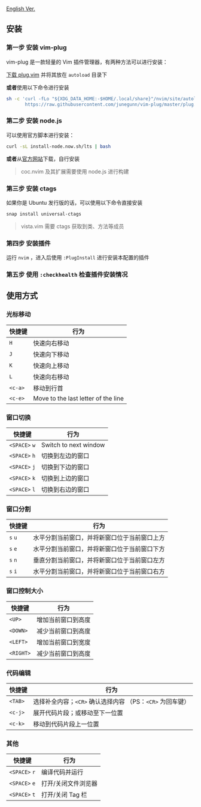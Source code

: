 [English Ver.](./README.md)

## 安装

### 第一步 安装 vim-plug

vim-plug 是一款轻量的 Vim 插件管理器，有两种方法可以进行安装：

[下载 plug.vim](https://raw.githubusercontent.com/junegunn/vim-plug/master/plug.vim) 并将其放在 `autoload` 目录下

**或者**使用以下命令进行安装

```bash
sh -c 'curl -fLo "${XDG_DATA_HOME:-$HOME/.local/share}"/nvim/site/autoload/plug.vim --create-dirs \
       https://raw.githubusercontent.com/junegunn/vim-plug/master/plug.vim'
```



### 第二步 安装 node.js

可以使用官方脚本进行安装：

```bash
curl -sL install-node.now.sh/lts | bash
```

**或者**从[官方网站](https://nodejs.org)下载，自行安装

> coc.nvim 及其扩展需要使用 node.js 进行构建



### 第三步 安装 ctags

如果你是 Ubuntu 发行版的话，可以使用以下命令直接安装

```bash
snap install universal-ctags
```

> vista.vim 需要 ctags 获取到类、方法等成员



### 第四步 安装插件

运行 `nvim` ，进入后使用 `:PlugInstall` 进行安装本配置的插件



### 第五步 使用 `:checkhealth` 检查插件安装情况



## 使用方式

### 光标移动

| 快捷键 | 行为 |
| ------ | ---- |
| `H`      | 快速向右移动              |
| `J`      | 快速向下移动                 |
| `K`      | 快速向上移动                        |
| `L`      | 快速向右移动                        |
| `<c-a>`  | 移动到行首                          |
| `<c-e>` | Move to the last letter of the line  |



### 窗口切换

| 快捷键        | 行为                  |
| ------------- | --------------------- |
| `<SPACE>` `w` | Switch to next window |
| `<SPACE>` `h` | 切换到左边的窗口      |
| `<SPACE>` `j` | 切换到下边的窗口      |
| `<SPACE>` `k` | 切换到上边的窗口      |
| `<SPACE>` `l` | 切换到右边的窗口      |



### 窗口分割

| 快捷键  | 行为                                         |
| ------- | -------------------------------------------- |
| `s` `u` | 水平分割当前窗口，并将新窗口位于当前窗口上方 |
| `s` `e` | 水平分割当前窗口，并将新窗口位于当前窗口下方 |
| `s` `n` | 垂直分割当前窗口，并将新窗口位于当前窗口左方 |
| `s` `i` | 水平分割当前窗口，并将新窗口位于当前窗口右方 |



### 窗口控制大小

| 快捷键    | 行为               |
| --------- | ------------------ |
| `<UP>`    | 增加当前窗口到高度 |
| `<DOWN>`  | 减少当前窗口到高度 |
| `<LEFT>`  | 增加当前窗口到宽度 |
| `<RIGHT>` | 减少当前窗口到高度 |



### 代码编辑

| 快捷键  | 行为                           |
| ------- | ------------------------------ |
| `<TAB>` | 选择补全内容；`<CR>` 确认选择内容 （PS：`<CR>` 为回车键） |
| `<c-j>` | 展开代码片段；或移动至下一位置 |
| `<c-k>` | 移动到代码片段上一位置         |



### 其他

| 快捷键 | 行为 |
| ------ | ---- |
| `<SPACE>` `r` | 编译代码并运行 |
| `<SPACE>` `e` | 打开/关闭文件浏览器 |
| `<SPACE>` `t` | 打开/关闭 Tag 栏 |

